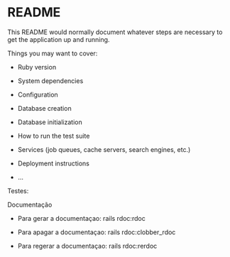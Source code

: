 # README

This README would normally document whatever steps are necessary to get the
application up and running.

Things you may want to cover:

* Ruby version

* System dependencies

* Configuration

* Database creation

* Database initialization

* How to run the test suite

* Services (job queues, cache servers, search engines, etc.)

* Deployment instructions

* ...


Testes:

Documentação

* Para gerar a documentaçao: rails rdoc:rdoc 

* Para apagar a documentaçao: rails rdoc:clobber_rdoc 

* Para regerar a documentaçao: rails rdoc:rerdoc 